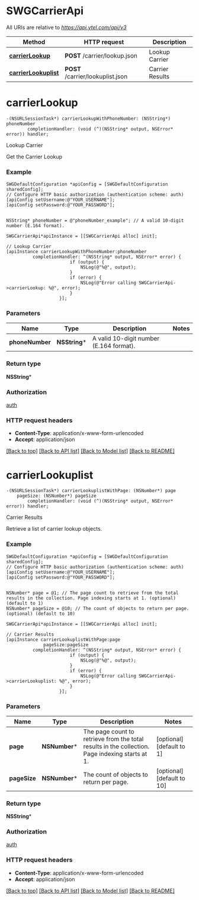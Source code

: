 # SWGCarrierApi

All URIs are relative to *https://api.ytel.com/api/v3*

Method | HTTP request | Description
------------- | ------------- | -------------
[**carrierLookup**](SWGCarrierApi.md#carrierlookup) | **POST** /carrier/lookup.json | Lookup Carrier
[**carrierLookuplist**](SWGCarrierApi.md#carrierlookuplist) | **POST** /carrier/lookuplist.json | Carrier Results


# **carrierLookup**
```objc
-(NSURLSessionTask*) carrierLookupWithPhoneNumber: (NSString*) phoneNumber
        completionHandler: (void (^)(NSString* output, NSError* error)) handler;
```

Lookup Carrier

Get the Carrier Lookup

### Example 
```objc
SWGDefaultConfiguration *apiConfig = [SWGDefaultConfiguration sharedConfig];
// Configure HTTP basic authorization (authentication scheme: auth)
[apiConfig setUsername:@"YOUR_USERNAME"];
[apiConfig setPassword:@"YOUR_PASSWORD"];


NSString* phoneNumber = @"phoneNumber_example"; // A valid 10-digit number (E.164 format).

SWGCarrierApi*apiInstance = [[SWGCarrierApi alloc] init];

// Lookup Carrier
[apiInstance carrierLookupWithPhoneNumber:phoneNumber
          completionHandler: ^(NSString* output, NSError* error) {
                        if (output) {
                            NSLog(@"%@", output);
                        }
                        if (error) {
                            NSLog(@"Error calling SWGCarrierApi->carrierLookup: %@", error);
                        }
                    }];
```

### Parameters

Name | Type | Description  | Notes
------------- | ------------- | ------------- | -------------
 **phoneNumber** | **NSString***| A valid 10-digit number (E.164 format). | 

### Return type

**NSString***

### Authorization

[auth](../README.md#auth)

### HTTP request headers

 - **Content-Type**: application/x-www-form-urlencoded
 - **Accept**: application/json

[[Back to top]](#) [[Back to API list]](../README.md#documentation-for-api-endpoints) [[Back to Model list]](../README.md#documentation-for-models) [[Back to README]](../README.md)

# **carrierLookuplist**
```objc
-(NSURLSessionTask*) carrierLookuplistWithPage: (NSNumber*) page
    pageSize: (NSNumber*) pageSize
        completionHandler: (void (^)(NSString* output, NSError* error)) handler;
```

Carrier Results

Retrieve a list of carrier lookup objects.

### Example 
```objc
SWGDefaultConfiguration *apiConfig = [SWGDefaultConfiguration sharedConfig];
// Configure HTTP basic authorization (authentication scheme: auth)
[apiConfig setUsername:@"YOUR_USERNAME"];
[apiConfig setPassword:@"YOUR_PASSWORD"];


NSNumber* page = @1; // The page count to retrieve from the total results in the collection. Page indexing starts at 1. (optional) (default to 1)
NSNumber* pageSize = @10; // The count of objects to return per page. (optional) (default to 10)

SWGCarrierApi*apiInstance = [[SWGCarrierApi alloc] init];

// Carrier Results
[apiInstance carrierLookuplistWithPage:page
              pageSize:pageSize
          completionHandler: ^(NSString* output, NSError* error) {
                        if (output) {
                            NSLog(@"%@", output);
                        }
                        if (error) {
                            NSLog(@"Error calling SWGCarrierApi->carrierLookuplist: %@", error);
                        }
                    }];
```

### Parameters

Name | Type | Description  | Notes
------------- | ------------- | ------------- | -------------
 **page** | **NSNumber***| The page count to retrieve from the total results in the collection. Page indexing starts at 1. | [optional] [default to 1]
 **pageSize** | **NSNumber***| The count of objects to return per page. | [optional] [default to 10]

### Return type

**NSString***

### Authorization

[auth](../README.md#auth)

### HTTP request headers

 - **Content-Type**: application/x-www-form-urlencoded
 - **Accept**: application/json

[[Back to top]](#) [[Back to API list]](../README.md#documentation-for-api-endpoints) [[Back to Model list]](../README.md#documentation-for-models) [[Back to README]](../README.md)


